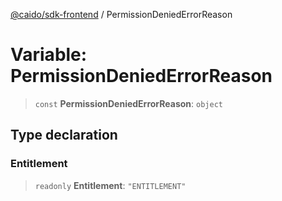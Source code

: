 [@caido/sdk-frontend](../index.md) / PermissionDeniedErrorReason

# Variable: PermissionDeniedErrorReason

> `const` **PermissionDeniedErrorReason**: `object`

## Type declaration

### Entitlement

> `readonly` **Entitlement**: `"ENTITLEMENT"`
